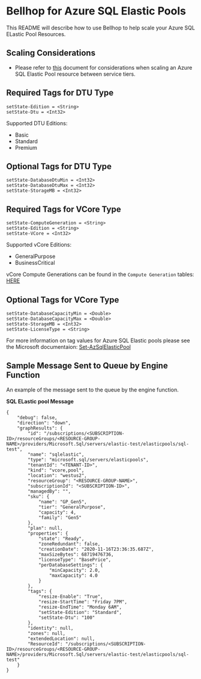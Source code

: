# Bellhop for Azure SQL Elastic Pools
This README will describe how to use Bellhop to help scale your Azure SQL ELastic Pool Resources.

## Scaling Considerations

- Please refer to [this](https://docs.microsoft.com/en-us/azure/azure-sql/database/elastic-pool-scale) document for considerations when scaling an Azure SQL Elastic Pool resource between service tiers.

## Required Tags for DTU Type
```
setState-Edition = <String>
setState-Dtu = <Int32>
```

Supported DTU Editions:
- Basic
- Standard
- Premium

## Optional Tags for DTU Type
```
setState-DatabaseDtuMin = <Int32>
setState-DatabaseDtuMax = <Int32>
setState-StorageMB = <Int32>
```

## Required Tags for VCore Type
```
setState-ComputeGeneration = <String>
setState-Edition = <String>
setState-VCore = <Int32>
```

Supported vCore Editions:
- GeneralPurpose
- BusinessCritical

vCore Compute Generations can be found in the `Compute Generation` tables: [HERE](https://docs.microsoft.com/en-us/azure/azure-sql/database/resource-limits-vcore-single-databases)

## Optional Tags for VCore Type
```
setState-DatabaseCapacityMin = <Double>
setState-DatabaseCapacityMax = <Double>
setState-StorageMB = <Int32>
setState-LicenseType = <String>
```

For more information on tag values for Azure SQL Elastic pools please see the Microsoft documentaion: [Set-AzSqlElasticPool](https://docs.microsoft.com/en-us/powershell/module/az.sql/set-azsqlelasticpool?view=azps-5.4.0)


## Sample Message Sent to Queue by Engine Function
An example of the message sent to the queue by the engine function.

**SQL ELastic pool Message**
```
{
    "debug": false,
    "direction": "down",
    "graphResults": {
        "id": "/subscriptions/<SUBSCRIPTION-ID>/resourceGroups/<RESOURCE-GROUP-NAME>/providers/Microsoft.Sql/servers/elastic-test/elasticpools/sql-test",
        "name": "sqlelastic",
        "type": "microsoft.sql/servers/elasticpools",
        "tenantId": "<TENANT-ID>",
        "kind": "vcore,pool",
        "location": "westus2",
        "resourceGroup": "<RESOURCE-GROUP-NAME>",
        "subscriptionId": "<SUBSCRIPTION-ID>",
        "managedBy": "",
        "sku": {
            "name": "GP_Gen5",
            "tier": "GeneralPurpose",
            "capacity": 4,
            "family": "Gen5"
        },
        "plan": null,
        "properties": {
            "state": "Ready",
            "zoneRedundant": false,
            "creationDate": "2020-11-16T23:36:35.687Z",
            "maxSizeBytes": 68719476736,
            "licenseType": "BasePrice",
            "perDatabaseSettings": {
                "minCapacity": 2.0,
                "maxCapacity": 4.0
            }
        },
        "tags": {
            "resize-Enable": "True",
            "resize-StartTime": "Friday 7PM",
            "resize-EndTime": "Monday 6AM",
            "setState-Edition": "Standard",
            "setState-Dtu": "100"
        },
        "identity": null,
        "zones": null,
        "extendedLocation": null,
        "ResourceId": "/subscriptions/<SUBSCRIPTION-ID>/resourceGroups/<RESOURCE-GROUP-NAME>/providers/Microsoft.Sql/servers/elastic-test/elasticpools/sql-test"
    }
}
```
